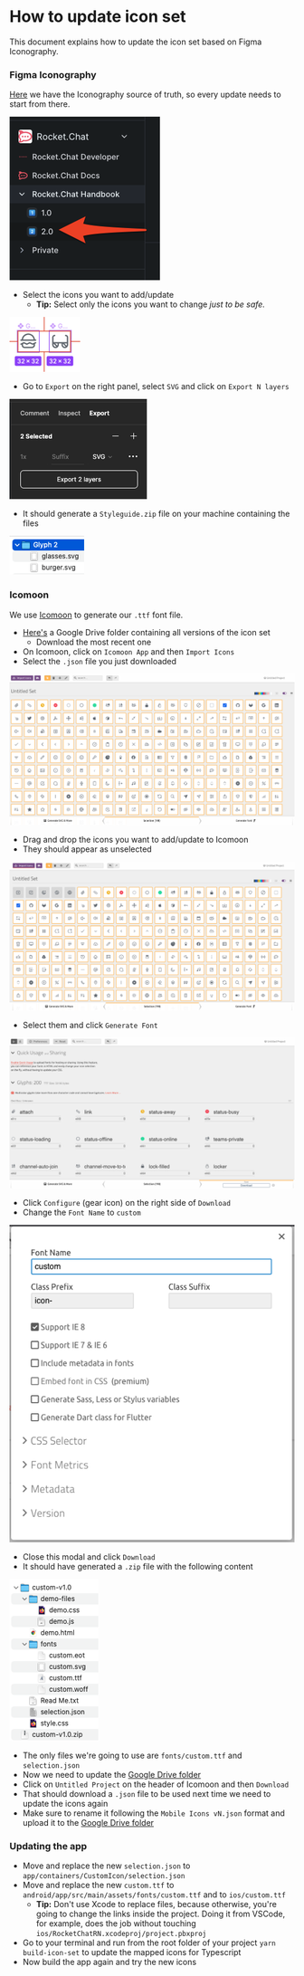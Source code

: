 # How to update icon set

This document explains how to update the icon set based on Figma Iconography.

### Figma Iconography

[Here](https://www.figma.com/file/gC0Y4IH5uthUymNW85If7EA2/Styleguide?node-id=110%3A41) we have the Iconography source of truth, so every update needs to start from there.

![Iconography Figma board](<../../../../.gitbook/assets/image (28) (1).png>)

* Select the icons you want to add/update
  * **Tip:** Select only the icons you want to change _just to be safe._

![New icons](<../../../../.gitbook/assets/image (34).png>)

* Go to `Export` on the right panel, select `SVG` and click on `Export N layers`&#x20;

![Exporting icons on Figma](<../../../../.gitbook/assets/image (33) (1).png>)

* It should generate a `Styleguide.zip` file on your machine containing the files&#x20;

![Exported icons on file system](<../../../../.gitbook/assets/image (27) (1).png>)

### Icomoon

We use [Icomoon](https://icomoon.io/) to generate our `.ttf` font file.

* [Here's](https://drive.google.com/drive/folders/18B1Br1nyJwmJTacKd7S9BgS3z7MGHiQv) a Google Drive folder containing all versions of the icon set
  * Download the most recent one
* On Icomoon, click on `Icomoon App` and then `Import Icons`&#x20;
* Select the `.json` file you just downloaded

![Imported Icon Set](<../../../../.gitbook/assets/image (31) (1).png>)

* Drag and drop the icons you want to add/update to Icomoon
* They should appear as unselected

![Icon Set with unselect icons](<../../../../.gitbook/assets/image (25).png>)

* Select them and click `Generate Font`

![Generate Font screen](<../../../../.gitbook/assets/image (32) (1).png>)

* Click `Configure` (gear icon) on the right side of `Download`
* Change the `Font Name` to `custom`

![Configure screen](<../../../../.gitbook/assets/image (26) (1).png>)

* Close this modal and click `Download`&#x20;
* It should have generated a `.zip` file with the following content

![Unzipped custom icon set](<../../../../.gitbook/assets/image (35) (1).png>)

* The only files we're going to use are `fonts/custom.ttf` and `selection.json`&#x20;
* Now we need to update the [Google Drive folder](https://drive.google.com/drive/folders/18B1Br1nyJwmJTacKd7S9BgS3z7MGHiQv)
* Click on `Untitled Project` on the header of Icomoon and then `Download`&#x20;
* That should download a `.json` file to be used next time we need to update the icons again
* Make sure to rename it following the `Mobile Icons vN.json` format and upload it to the [Google Drive folder](https://drive.google.com/drive/folders/18B1Br1nyJwmJTacKd7S9BgS3z7MGHiQv)

### Updating the app

* Move and replace the new `selection.json` to `app/containers/CustomIcon/selection.json`
* Move and replace the new `custom.ttf` to `android/app/src/main/assets/fonts/custom.ttf` and to `ios/custom.ttf`&#x20;
  * **Tip:** Don't use Xcode to replace files, because otherwise, you're going to change the links inside the project. Doing it from VSCode, for example, does the job without touching `ios/RocketChatRN.xcodeproj/project.pbxproj`&#x20;
* Go to your terminal and run from the root folder of your project `yarn build-icon-set` to update the mapped icons for Typescript
* Now build the app again and try the new icons
